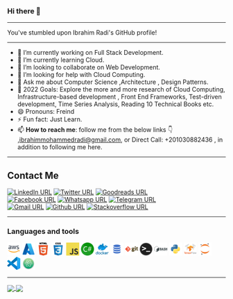 ### Hi there 👋

***********************************


You've stumbled upon Ibrahim Radi's GitHub profile!
***************************************************


- 🔭 I’m currently working on Full Stack Development.
- 🌱 I’m currently learning Cloud.
- 👯 I’m looking to collaborate on Web Development.
- 🤔 I’m looking for help with Cloud Computing.
- 💬 Ask me about Computer Science ,Architecture , Design Patterns.
- 🥅 2022 Goals: Explore the more and more research of Cloud Computing, Infrastructure-based development
, Front End Frameworks, Test-driven development, Time Series Analysis, Reading 10 Technical Books  etc.
- 😄 Pronouns: Freind
- ⚡ Fun fact: Just Learn.
- 📫 **How to reach me**: follow me from the below links :point_down: ,ibrahimmohammedradi@gmail.com, or Direct Call: +201030882436 , in addition to following me here.

<hr/>

## Contact Me

[![LinkedIn URL](https://img.shields.io/static/v1?color=green&label=linkedin&logo=linkedin&logoColor=blue&style=for-the-badge&message=Connect)](https://www.linkedin.com/in/ibrahim-radi/)
[![Twitter URL](https://img.shields.io/static/v1?color=green&label=Twitter%20&logo=twitter&logoColor=9cf&style=for-the-badge&message=Follow)](https://twitter.com/0Radi1)
[![Goodreads URL](https://img.shields.io/static/v1?color=green&label=Goodreads&logo=Goodreads&logoColor=red&style=for-the-badge&message=Connect)](https://www.goodreads.com/ibrahim-radi/)
<br />
[![Facebook URL](https://img.shields.io/static/v1?color=green&label=Facebook&logo=Facebook&logoColor=blue&style=for-the-badge&message=Connect)](https://www.facebook.com/0Radi1)
[![Whatsapp URL](https://img.shields.io/static/v1?color=green&label=Whatsapp&logo=Whatsapp&logoColor=green&style=for-the-badge&message=Connect)](https://wa.me/201030882436?text=Hello)
[![Telegram URL](https://img.shields.io/static/v1?color=green&label=Telegram&logo=Telegram&logoColor=blue&style=for-the-badge&message=Connect)](https://t.me/Ibrahim_radi)
<br />
[![Gmail URL](https://img.shields.io/static/v1?color=green&label=Gmail&logo=Gmail&logoColor=red&style=for-the-badge&message=Connect)](https://mail.google.com/mail/u/0/#sent?compose=VpCqJbPnZNrlkVXKKXBkcbkRDtwdjXwtdPWTrxfFdTCMdgHkTwTRXfcVsSpbDnNGkfCGSLL)
[![Github URL](https://img.shields.io/static/v1?color=green&label=Github&logo=Github&logoColor=purple&style=for-the-badge&message=Connect)](https://github.com/i-radi/)
[![Stackoverflow URL](https://img.shields.io/static/v1?color=green&label=Stackoverflow&logo=Stackoverflow&logoColor=orange&style=for-the-badge&message=Connect)](https://stackoverflow.com/users/17031585/ibrahim-radi)

<hr/>

### Languages and tools

<code><img height="30" src="https://raw.githubusercontent.com/github/explore/80688e429a7d4ef2fca1e82350fe8e3517d3494d/topics/aws/aws.png"></code>
<code><img height="30" src="https://raw.githubusercontent.com/github/explore/80688e429a7d4ef2fca1e82350fe8e3517d3494d/topics/azure/azure.png"></code>
<code><img height="30" src="https://raw.githubusercontent.com/github/explore/80688e429a7d4ef2fca1e82350fe8e3517d3494d/topics/html/html.png"></code>
<code><img height="30" src="https://raw.githubusercontent.com/github/explore/80688e429a7d4ef2fca1e82350fe8e3517d3494d/topics/css/css.png"></code>
<code><img height="30" src="https://raw.githubusercontent.com/github/explore/80688e429a7d4ef2fca1e82350fe8e3517d3494d/topics/javascript/javascript.png"></code>
<code><img height="30" src="https://raw.githubusercontent.com/github/explore/80688e429a7d4ef2fca1e82350fe8e3517d3494d/topics/csharp/csharp.png"></code>
<code><img height="30" src="https://raw.githubusercontent.com/github/explore/80688e429a7d4ef2fca1e82350fe8e3517d3494d/topics/docker/docker.png"></code>
<code><img height="30" src="https://raw.githubusercontent.com/github/explore/80688e429a7d4ef2fca1e82350fe8e3517d3494d/topics/sql/sql.png"></code>
<code><img height="30" src="https://raw.githubusercontent.com/github/explore/80688e429a7d4ef2fca1e82350fe8e3517d3494d/topics/git/git.png"></code>
<code><img height="30" src="https://raw.githubusercontent.com/github/explore/80688e429a7d4ef2fca1e82350fe8e3517d3494d/topics/terminal/terminal.png"></code>
<code><img height="30" src="https://raw.githubusercontent.com/github/explore/80688e429a7d4ef2fca1e82350fe8e3517d3494d/topics/bash/bash.png"></code>
<code><img height="30" src="https://raw.githubusercontent.com/github/explore/80688e429a7d4ef2fca1e82350fe8e3517d3494d/topics/python/python.png"></code>
<code><img height="30" src="https://raw.githubusercontent.com/github/explore/80688e429a7d4ef2fca1e82350fe8e3517d3494d/topics/tensorflow/tensorflow.png"></code>
<code><img height="30" src="https://raw.githubusercontent.com/github/explore/80688e429a7d4ef2fca1e82350fe8e3517d3494d/topics/jupyter-notebook/jupyter-notebook.png"></code>
<code><img height="30" src="https://raw.githubusercontent.com/github/explore/80688e429a7d4ef2fca1e82350fe8e3517d3494d/topics/visual-studio-code/visual-studio-code.png"></code>
<code><img height="30" src="https://raw.githubusercontent.com/github/explore/80688e429a7d4ef2fca1e82350fe8e3517d3494d/topics/atom/atom.png"></code>

<!-- /https://github.com/anuraghazra/github-readme-stats#themes -->
<hr/>

<a href="https://github.com/i-radi">
  <img align="center" src="https://github-readme-stats.vercel.app/api?username=i-radi&count_private=true&show_icons=true&theme=gruvbox&hide_border=false" />
</a>
<a href="https://github.com/AhmedTawfiqM">
  <img align="center" src="https://github-readme-stats.vercel.app/api/top-langs/?username=i-radi&layout=compact&theme=synthwave&hide_border=false" />
</a>

